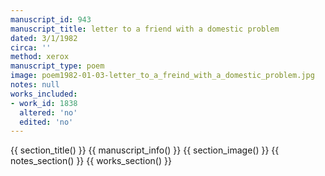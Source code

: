 ```yaml
---
manuscript_id: 943
manuscript_title: letter to a friend with a domestic problem
dated: 3/1/1982
circa: ''
method: xerox
manuscript_type: poem
image: poem1982-01-03-letter_to_a_freind_with_a_domestic_problem.jpg
notes: null
works_included:
- work_id: 1838
  altered: 'no'
  edited: 'no'
---
```


{{ section_title() }}
{{ manuscript_info() }}
{{ section_image() }}
{{ notes_section() }}
{{ works_section() }}
